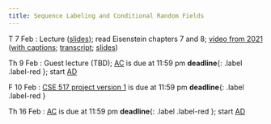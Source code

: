 ```yaml
---
title: Sequence Labeling and Conditional Random Fields
---
```


T 7 Feb
: Lecture ([slides](../assets/slides/crf.pdf)); read Eisenstein chapters 7 and 8;  [video from 2021](https://drive.google.com/file/d/1NeLhUxWBBbUSeC5oyz0krxppzlG_OB5V/view?usp=sharing) ([with captions](https://drive.google.com/file/d/1uyoeC80ynsVmXjEl2hFZZDWQWHXI8kjF/view?usp=sharing); [transcript](https://drive.google.com/file/d/1G3Ox7tIrjQN9LEV4VX2UL3-lp1VSMANI/view?usp=sharing); [slides](https://drive.google.com/file/d/1eH4OzFMStk1svUZM-8Iiyssb0kOsDrBb/view?usp=sharing)) 

Th 9 Feb
: Guest lecture (TBD); [AC](../assets/docs/AC.pdf) is due at 11:59 pm **deadline**{: .label .label-red }; start [AD](../assets/docs/AD.pdf)

F 10 Feb
: [CSE 517 project version 1](../assets/docs/project-517.pdf) is
due at 11:59 pm  **deadline**{: .label .label-red }

Th 16 Feb
: [AC](../assets/docs/AC.pdf) is due at 11:59 pm **deadline**{: .label .label-red }; start [AD](../assets/docs/AC.pdf)


